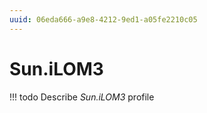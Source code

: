 ```yaml
---
uuid: 06eda666-a9e8-4212-9ed1-a05fe2210c05
---
```



# Sun.iLOM3


<!-- prettier-ignore -->
!!! todo
    Describe *Sun.iLOM3* profile

